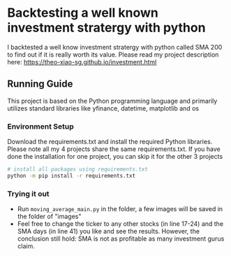 # Backtesting a well known investment stratergy with python

I backtested a well know investment stratergy with python called SMA 200 to find out if it is really worth its value. 
Please read my project description here: https://theo-xiao-sg.github.io/investment.html
 
## Running Guide

This project is based on the Python programming language and primarily utilizes standard libraries like yfinance, datetime, matplotlib and os

### Environment Setup

Download the requirements.txt and install the required Python libraries. Please note all my 4 projects share the same requirements.txt. If you have done the installation for one project, you can skip it for the other 3 projects

```bash
# install all packages using requirements.txt
python -m pip install -r requirements.txt
```

### Trying it out
* Run `moving_average_main.py` in the folder, a few images will be saved in the folder of "images"
* Feel free to change the ticker to any other stocks (in line 17-24) and the SMA days (in line 41) you like and see the results. However, the conclusion still hold: SMA is not as profitable as many investment gurus claim.
